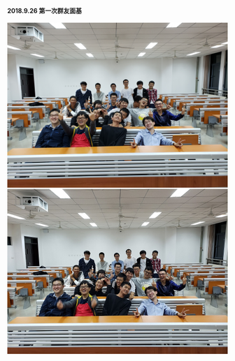 #### 2018.9.26 第一次群友面基
![2018.9.26 第一次群友面基](/images/2018.9.26.jpg)
![2018.9.26-2 第一次群友面基](/images/2018.9.26-2.jpg)
